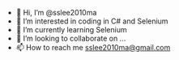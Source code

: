 - 👋 Hi, I’m @sslee2010ma
- 👀 I’m interested in coding in C# and Selenium
- 🌱 I’m currently learning Selenium
- 💞️ I’m looking to collaborate on ...
- 📫 How to reach me sslee2010ma@gmail.com
<!---
sslee2010ma/sslee2010ma is a ✨ special ✨ repository because its `README.md` (this file) appears on your GitHub profile.
You can click the Preview link to take a look at your changes.
--->
